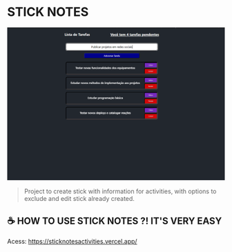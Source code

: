 # STICK NOTES
<img src="src/assets/sticknotes.png"/>

> Project to create stick with information for activities, with options to exclude and edit stick already created.

## ☕ HOW TO USE STICK NOTES ?! IT'S VERY EASY

Acess: https://sticknotesactivities.vercel.app/
